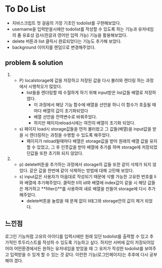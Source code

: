 # To Do List
 - 자바스크립트 첫 걸음의 가장 기초인 todolist를 구현해보았다.
 - username을 입력받을시에만 todolist를 작성할 수 있도록 하는 기능과
   유저네임의 폼 유효성 검사(한글과 영어만 입력 가능) 기능을 활용해보았다.
 - delete 버튼과 list 클릭시 완료되었다는 기능도 추가해 보았다.
 - background 이미지를 렌덤으로 변경해주었다.
## problem & solution
1. - P) localstorage에 값을 저장하고 저장된 값을 다시 불러와 렌더링 하는 과정에서 시행착오가 많았다.
        - list들을 렌더링할 때 수월하게 하기 위해 input받은 list값들 배열로 저장하였다.
            - 이 과정에서 해당 기능 함수에 배열을 선언을 하니 이 함수가 호출될 때마다 배열의 값이 초기화되었다
            - 배열 선언을 전역변수로 바꿔주었다.
            - 하지만 페이지reload시에는 여전히 배열이 초기화 되었다. 
   - s) 페이지 load시 storage값들을 먼저 불러왔고 그 값들(배열)을 input값을 받을 시 렌더링하는 과정을 수행할 수 있도록   해주었다. 
        - 페이지가 reload될때마다 배열은 storage값을 받아 원래의 배열 값을 유지 할 수 있었고, 그 후 인풋값을 받아 배열에 추가를 하며 storage에 저장되었던값들 또한 초기화 되지 않았다.

2. - p) delete버튼을 추가하는 과정에서 storage의 값들 또한 같이 삭제가 되지 않았다. 같은 값을 한번에 같이 삭제하는 방법에 대해 고민해 보았다.
   - s) input값은 사용자가 마음대로 작성되기 때문에 식별 가능한 고유한 번호를 li와 배열에 추가해주었다.
        클릭한 li의 id와 배열에 index값이 같을 시 해당 값들은 제거하고 **filter()**를 사용하여 새로 배열을 만들어 storage에 다시 추가해주었다.
        - delete버튼을 눌렀을 때 문제 없이 li태그와 storage안의 값이 제거 되었다.

## 느낀점
로그인 기능처럼 고유의 아이디를 입력시에만 원래 있던 todolist를 출력할 수 있고 추가적인 투두리스트를 작성하 수 있도록 기능하고 싶다.
하지만 서버에 값이 저장되어있어야 어떤환경에서든 원하는 유저네임을 받았을 때 그 유저가 작성한 todolist를 보여주고 입력받을 수 있게 할 수 있는 것 같다.
이런한 기능(로그인페이지)는 추후에 다시 공부해야 겠다.


          


